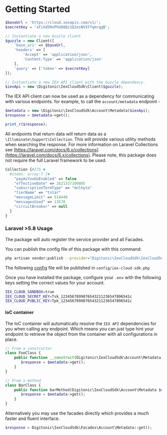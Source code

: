 # Getting Started

```php
$baseUrl = 'https://cloud.iexapis.com/v1/';
$secretKey = 'xFiXd5RnPhUD8Qz1Q2esNVIFfqmrqgB';
```

```php
// Instantiate a new Guzzle client
$guzzle = new Client([
    'base_uri' => $baseUrl,
    'headers' => [
        'Accept' => 'application/json',
        'Content-Type' => 'application/json'
    ],
    'query' => ['token' => $secretKey]
]);
```

```php
// Instantiate a new IEX API client with the Guzzle dependency.
$iexApi = new \Digitonic\IexCloudSdk\Client($guzzle);
```

The IEX API client can now be used as a dependency for communicating with various endpoints. for example, to call the `account/metadata` endpoint - 

```php
$metadata = new \Digitonic\IexCloudSdk\Account\Metadata($iexApi);
$response = $metadata->get();

print_r($response);
```

All endpoints that return data will return data as a `\Illuminate\Support\Collection`. This will provide various utility methods when searching the response. For more information on Laravel Collections see [https://laravel.com/docs/6.x/collections](https://laravel.com/docs/6.x/collections). Please note, this package does not require the full Laravel framework to be used.

```php
Collection {#275 ▼
  #items: array:7 [▼
    "payAsYouGoEnabled" => false
    "effectiveDate" => 1621337109805
    "subscriptionTermType" => "mnlhyto"
    "tierName" => "tstar"
    "messageLimit" => 514440
    "messagesUsed" => 13578
    "circuitBreaker" => null
  ]
}
```

### Laravel >5.8 Usage

The package will auto register the service provider and all Facades.

You can publish the config file of this package with this command:

``` bash
php artisan vendor:publish --provider="Digitonic\IexCloudSdk\IexCloudSdkServiceProvider"
```

The following [config](config/config.php) file will be published in `config/iex-cloud-sdk.php`

Once you have installed the package, configure your `.env` with the following keys setting the correct values for your account.

```bash
IEX_CLOUD_SANDBOX=true
IEX_CLOUD_SECRET_KEY=Tsk_1234567899876543211236547896541c
IEX_CLOUD_PUBLIC_KEY=Tpk_1234567899876543211236547896541c
```

#### IoC container

The IoC container will automatically resolve the `IEX API` dependencies for you when calling any endpoint. Which means you can just type hint your endpoint to retrieve the object from the container with all configurations in place.

```php
// From a constructor
class FooClass {
    public function __construct(Digitonic\IexCloudSdk\Account\Metadata $metadata) {
       $response = $metadata->get();
    }
}

// From a method
class BarClass {
    public function barMethod(Digitonic\IexCloudSdk\Account\Metadata $metadata) {
       $response = $metadata->get();
    }
}
```

Alternatively you may use the facades directly which provides a much faster and fluent interface.

```php
$response = Digitonic\IexCloudSdk\Facades\Account\Metadata::get();
```
